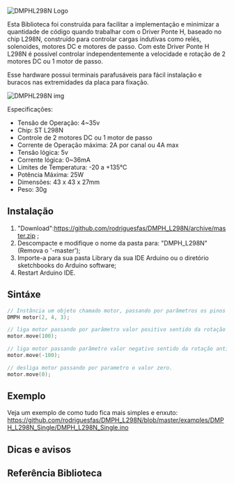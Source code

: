 ![DMPHL298N Logo](https://github.com/rodriguesfas/DMPH_L298N/blob/master/extras/logo.png)

Esta Biblioteca foi construída para facilitar a implementação e minimizar a quantidade de código quando trabalhar com o Driver Ponte H, baseado no chip L298N, construído para controlar cargas indutivas como relés, solenoides, motores DC e motores de passo. Com este Driver Ponte H L298N é possível controlar independentemente a velocidade e rotação de 2 motores DC ou 1 motor de passo.

Esse hardware possui terminais parafusáveis para fácil instalação e buracos nas extremidades da placa para fixação.

![DMPHL298N img](extras/DMPHL298M_02.jpg)

Especificações:
- Tensão de Operação: 4~35v
- Chip: ST L298N
- Controle de 2 motores DC ou 1 motor de passo
- Corrente de Operação máxima: 2A por canal ou 4A max
- Tensão lógica: 5v
- Corrente lógica: 0~36mA
- Limites de Temperatura: -20 a +135°C
- Potência Máxima: 25W
- Dimensões: 43 x 43 x 27mm
- Peso: 30g

## Instalação

1. "Download":https://github.com/rodriguesfas/DMPH_L298N/archive/master.zip ;
2. Descompacte e modifique o nome da pasta para: "DMPH_L298N" (Remova o '-master');
3. Importe-a para sua pasta Library da sua IDE Arduino ou o diretório sketchbooks do Arduíno software;
4. Restart Arduino IDE.

## Sintáxe
```c++
// Instância um objeto chamado motor, passando por parâmetros os pinos de conexão onde esta ligado o motor (pin_motor, pin_motor, pin_motor_velocidade).
DMPH motor(2, 4, 3);
```

```c++
// liga motor passando por parâmetro valor positivo sentido da rotação horária e 100 -> valor da velocidade de rotação.
motor.move(100);

// liga motor passando parâmetro valor negativo sentido da rotação antihoraria e -100 -> valor da velocidade de rotação.
motor.move(-100);

// desliga motor passando por parametro o valor zero. 
motor.move(0);
```

## Exemplo
Veja um exemplo de como tudo fica mais simples e enxuto:
https://github.com/rodriguesfas/DMPH_L298N/blob/master/examples/DMPH_L298N_Single/DMPH_L298N_Single.ino

## Dicas e avisos

## Referência Biblioteca

